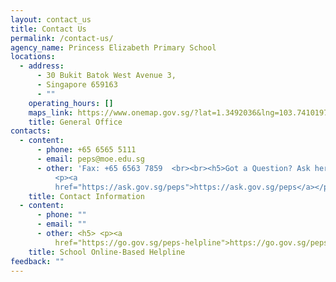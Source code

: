 ```yaml
---
layout: contact_us
title: Contact Us
permalink: /contact-us/
agency_name: Princess Elizabeth Primary School
locations:
  - address:
      - 30 Bukit Batok West Avenue 3,
      - Singapore 659163
      - ""
    operating_hours: []
    maps_link: https://www.onemap.gov.sg/?lat=1.3492036&lng=103.7410197
    title: General Office
contacts:
  - content:
      - phone: +65 6565 5111
      - email: peps@moe.edu.sg
      - other: 'Fax: +65 6563 7859  <br><br><h5>Got a Question? Ask here:<br></h5><h5>
          <p><a
          href="https://ask.gov.sg/peps">https://ask.gov.sg/peps</a></p></h5>'
    title: Contact Information
  - content:
      - phone: ""
      - email: ""
      - other: <h5> <p><a
          href="https://go.gov.sg/peps-helpline">https://go.gov.sg/peps-helpline</a></p></h5>
    title: School Online-Based Helpline
feedback: ""
---
```

